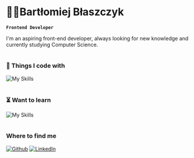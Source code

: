 # 👨‍💻Bartłomiej Błaszczyk

**`Frontend Developer`**

I'm an aspiring front-end developer, always looking for new knowledge and currently studying Computer Science.

#

### 🧰 Things I code with

![My Skills](https://skillicons.dev/icons?i=git,github,html,css,sass,javascript,typescript,react)
<br />

#

### ⏳ Want to learn

![My Skills](https://skillicons.dev/icons?i=nextjs,graphql,nodejs,vue,docker)
<br />

#

### Where to find me
<p><a href="https://github.com/bartodziej777" target="_blank"><img alt="Github" src="https://img.shields.io/badge/GitHub-%2312100E.svg?&style=for-the-badge&logo=Github&logoColor=white" /></a> <a href="https://www.linkedin.com/in/bart%C5%82omiej-b%C5%82aszczyk-474674281/" target="_blank"><img alt="LinkedIn" src="https://img.shields.io/badge/linkedin-%230077B5.svg?&style=for-the-badge&logo=linkedin&logoColor=white" /></a>
</p>
